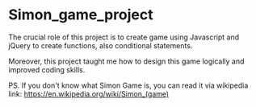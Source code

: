# Simon_game_project

The crucial role of this project is to create game using Javascript and jQuery to create functions, also conditional statements.

Moreover, this project taught me how to design this game logically and improved coding skills.

PS. If you don't know what Simon Game is, you can read it via wikipedia link: https://en.wikipedia.org/wiki/Simon_(game)
